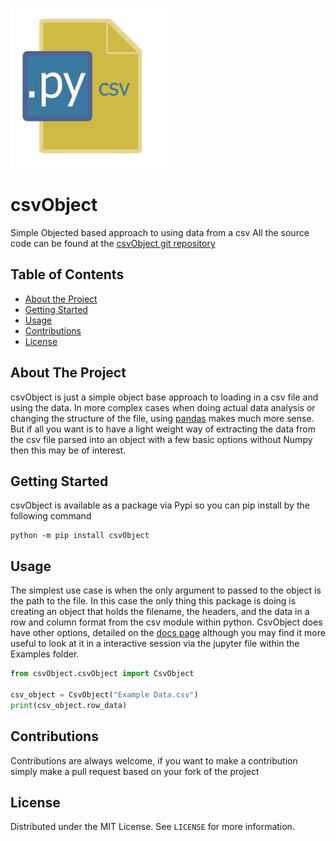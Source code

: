 ![logo]

# csvObject
Simple Objected based approach to using data from a csv
All the source code can be found at the [csvObject git repository](https://github.com/sbaker-dev/csvObject)


<!--Table OF CONTENTS -->
## Table of Contents
* [About the Project](#about-the-project)
* [Getting Started](#getting-started)
* [Usage](#usage)
* [Contributions](#contributions)
* [License](#license)

<!--ABOUT THE PROJECT -->
## About The Project
csvObject is just a simple object base approach to loading in a csv file and using the data. In more complex cases when
doing actual data analysis or changing the structure of the file, using [pandas](https://github.com/pandas-dev/pandas)
makes much more sense. But if all you want is to have a light weight way of extracting the data from the csv file parsed
into an object with a few basic options without Numpy then this may be of interest.

<!-- GETTING STARTED -->    
## Getting Started 
csvObject is available as a package via Pypi so you can pip install by the following command

```shell script
python -m pip install csvObject
```


<!-- USAGE -->
## Usage
The simplest use case is when the only argument to passed to the object is the path to the file. In this case the only
thing this package is doing is creating an object that holds the filename, the headers, and the data in a row and column
format from the csv module within python. CsvObject does have other options, detailed on the [docs page](
https://sbaker-dev.github.io/csvObject/) although you may find it more useful to look at it in a interactive session 
via the jupyter file within the Examples folder.


```python
from csvObject.csvObject import CsvObject

csv_object = CsvObject("Example Data.csv")
print(csv_object.row_data)
```

<!-- CONTRIBUTIONS -->
## Contributions
Contributions are always welcome, if you want to make a contribution simply make a pull request based on your fork of
the project

<!-- License -->
## License
Distributed under the MIT License. See `LICENSE` for more information.

 
<!-- MARKDOWN LINKS & IMAGES -->
<!-- https://www.markdownguide.org/basic-syntax/#reference-style-links -->
[logo]: images/logo_50.png